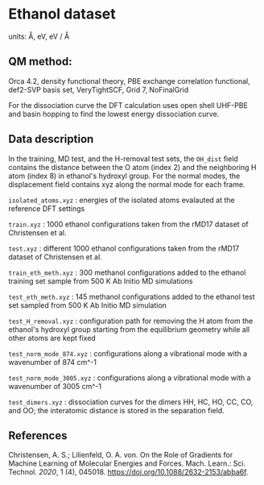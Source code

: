 # Ethanol dataset

units: Å, eV, eV / Å

## QM method:
Orca 4.2, density functional theory, PBE exchange correlation functional, def2-SVP basis set, VeryTightSCF, Grid 7, NoFinalGrid

For the dissociation curve the DFT calculation uses open shell UHF-PBE and basin hopping to find the lowest energy dissociation curve. 

## Data description

In the training, MD test, and the H-removal test sets, the `OH_dist` field contains the distance between the O atom (index 2) and the neighboring H atom (index 8) in ethanol's hydroxyl group.
For the normal modes, the displacement field contains xyz along the normal mode for each frame.

`isolated_atoms.xyz` : energies of the isolated atoms evalauted at the reference DFT settings

`train.xyz` : 1000 ethanol configurations taken from the rMD17 dataset of Christensen et al. 

`test.xyz` : different 1000 ethanol configurations taken from the rMD17 dataset of Christensen et al. 

`train_eth_meth.xyz` : 300 methanol configurations added to the ethanol training set sample from 500 K Ab Initio MD simulations

`test_eth_meth.xyz` : 145 methanol configurations added to the ethanol test set sampled from 500 K Ab Initio MD simulation

`test_H_removal.xyz` : configuration path for removing the H atom from the ethanol's hydroxyl group starting from the equilibrium geometry while all other atoms are kept fixed

`test_norm_mode_874.xyz` : configurations along a vibrational mode with a wavenumber of 874 cm^-1

`test_norm_mode_3005.xyz` :  configurations along a vibrational mode with a wavenumber of 3005 cm^-1

`test_dimers.xyz` :  dissociation curves for the dimers HH, HC, HO, CC, CO, and OO; the interatomic distance is stored in the separation field. 

## References

Christensen, A. S.; Lilienfeld, O. A. von. On the Role of Gradients for Machine Learning of Molecular Energies and Forces. Mach. Learn.: Sci. Technol. *2020*, 1 (4), 045018. https://doi.org/10.1088/2632-2153/abba6f.

